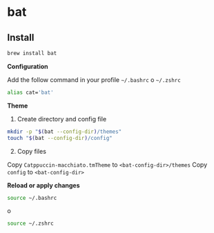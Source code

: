 # bat

## Install

```bash
brew install bat
```

**Configuration**

Add the follow command in your profile `~/.bashrc` o `~/.zshrc`

```bash
alias cat='bat'
```

**Theme**

1. Create directory and config file
```bash
mkdir -p "$(bat --config-dir)/themes"
touch "$(bat --config-dir)/config"
```

2. Copy files

Copy `Catppuccin-macchiato.tmTheme` to `<bat-config-dir>/themes`
Copy `config` to `<bat-config-dir>`


**Reload or apply changes**

```bash
source ~/.bashrc
```

o

```bash
source ~/.zshrc
```
